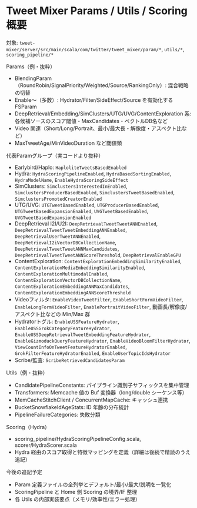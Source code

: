 # Tweet Mixer Params / Utils / Scoring 概要

対象: `tweet-mixer/server/src/main/scala/com/twitter/tweet_mixer/param/*`, `utils/*`, `scoring_pipeline/*`

Params（例・抜粋）
- BlendingParam（RoundRobin/SignalPriority/Weighted/Source/RankingOnly）: 混合戦略の切替
- Enable〜（多数）: Hydrator/Filter/SideEffect/Source を有効化する FSParam
- DeepRetrieval/Embedding/SimClusters/UTG/UVG/ContentExploration 系: 各候補ソースのスコア閾値・MaxCandidates・ベクトルDB名など
- Video 関連（Short/Long/Portrait、最小/最大長・解像度・アスペクト比など）
- MaxTweetAge/MinVideoDuration など閾値類

代表Paramグループ（実コードより抜粋）
- Earlybird/Haplo: `HaploliteTweetsBasedEnabled`
- Hydra: `HydraScoringPipelineEnabled`, `HydraBasedSortingEnabled`, `HydraModelName`, `EnableHydraScoringSideEffect`
- SimClusters: `SimclustersInterestedInEnabled`, `SimclustersProducerBasedEnabled`, `SimclustersTweetBasedEnabled`, `SimclustersPromotedCreatorEnabled`
- UTG/UVG: `UTGTweetBasedEnabled`, `UTGProducerBasedEnabled`, `UTGTweetBasedExpansionEnabled`, `UVGTweetBasedEnabled`, `UVGTweetBasedExpansionEnabled`
- DeepRetrieval I2I/U2I: `DeepRetrievalTweetTweetANNEnabled`, `DeepRetrievalTweetTweetEmbeddingANNEnabled`, `DeepRetrievalUserTweetANNEnabled`, `DeepRetrievalI2iVectorDBCollectionName`, `DeepRetrievalTweetTweetANNMaxCandidates`, `DeepRetrievalTweetTweetANNScoreThreshold`, `DeepRetrievalEnableGPU`
- ContentExploration: `ContentExplorationEmbeddingSimilarityEnabled`, `ContentExplorationMediaEmbeddingSimilarityEnabled`, `ContentExplorationMultimodalEnabled`, `ContentExplorationVectorDBCollectionName`, `ContentExplorationEmbeddingANNMaxCandidates`, `ContentExplorationEmbeddingANNScoreThreshold`
- Videoフィルタ: `EnableVideoTweetFilter`, `EnableShortFormVideoFilter`, `EnableLongFormVideoFilter`, `EnablePortraitVideoFilter`, 動画長/解像度/アスペクト比などの Min/Max 群
- Hydratorトグル: `EnableUSSFeatureHydrator`, `EnableUSSGrokCategoryFeatureHydrator`, `EnableUSSDeepRetrievalTweetEmbeddingFeatureHydrator`, `EnableGizmoduckQueryFeatureHydrator`, `EnableVideoBloomFilterHydrator`, `ViewCountInfoOnTweetFeatureHydratorEnabled`, `GrokFilterFeatureHydratorEnabled`, `EnableUserTopicIdsHydrator`
- Scribe/監査: `ScribeRetrievedCandidatesParam`

Utils（例・抜粋）
- CandidatePipelineConstants: パイプライン識別子サフィックスを集中管理
- Transformers: Memcache 値の Buf 変換器（long/double シーケンス等）
- MemCacheStitchClient / ConcurrentMapCache: キャッシュ連携
- BucketSnowflakeIdAgeStats: ID 年齢の分布統計
- PipelineFailureCategories: 失敗分類

Scoring（Hydra）
- scoring_pipeline/HydraScoringPipelineConfig.scala, scorer/HydraScorer.scala
- Hydra 経由のスコア取得と特徴マッピングを定義（詳細は後続で精読のうえ追記）

今後の追記予定
- Param 定義ファイルの全列挙とデフォルト/最小/最大/説明を一覧化
- ScoringPipeline と Home 側 Scoring の境界/IF 整理
- 各 Utils の内部実装要点（メモリ/効率性/エラー処理）
